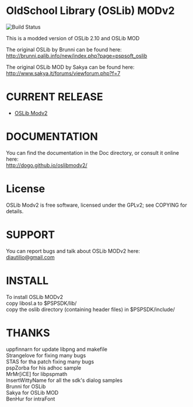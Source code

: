 # OldSchool Library (OSLib) MODv2
![Build Status](https://github.com/dogo/oslibmodv2/actions/workflows/Build.yml/badge.svg)

This is a modded version of OSLib 2.10 and OSLib MOD

The original OSLib by Brunni can be found here:
http://brunni.palib.info/new/index.php?page=pspsoft_oslib

The original OSLib MOD by Sakya can be found here:
http://www.sakya.it/forums/viewforum.php?f=7

# CURRENT RELEASE

- [OSLib Modv2](https://dl.dropboxusercontent.com/u/12595498/OSLibmodv2_112.zip)

# DOCUMENTATION

You can find the documentation in the Doc directory, or consult it online here:  
http://dogo.github.io/oslibmodv2/

# License

OSLib Modv2 is free software, licensed under the GPLv2; see COPYING for details.

# SUPPORT

You can report bugs and talk about OSLib MODv2 here:  
diautilio@gmail.com

# INSTALL

To install OSLib MODv2  
copy libosl.a to $PSPSDK/lib/  
copy the oslib directory (containing header files) in $PSPSDK/include/

# THANKS

uppfinnarn for update libpng and makefile  
Strangelove for fixing many bugs  
STAS for tha patch fixing many bugs  
pspZorba for his adhoc sample  
MrMr[iCE] for libpspmath  
InsertWittyName for all the sdk's dialog samples  
Brunni for OSLib  
Sakya for OSLib MOD  
BenHur for intraFont  

